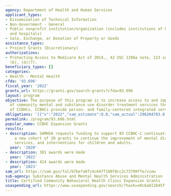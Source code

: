 ```yaml
---
agency: Department of Health and Human Services
applicant_types:
- Dissemination of Technical Information
- Non-Government - General
- Public nonprofit institution/organization (includes institutions of higher education
  and hospitals)
- Sale, Exchange, or Donation of Property or Goods
assistance_types:
- Project Grants (Discretionary)
authorizations:
- Protecting Access to Medicare Act of 2014,, 42 USC 1396a note, 223 subsections (a),
  (b), (d)(7).
beneficiary_types: []
categories:
- Health - Mental Health
cfda: '93.696'
fiscal_year: '2022'
grants_url: https://grants.gov/search-grants?cfda=93.696
layout: program
objective: The purpose of this program is to increase access to and improve the quality
  of community mental and substance use disorder treatment services through the expansion
  of CCBHCs. CCBHCs provide person- and family-centered integrated services.
obligations: '[{"x":"2022","sam_estimate":0.0,"sam_actual":296204783.0,"usa_spending_actual":0.0},{"x":"2023","sam_estimate":548274162.0,"sam_actual":0.0,"usa_spending_actual":563092277.0},{"x":"2024","sam_estimate":0.0,"sam_actual":0.0,"usa_spending_actual":359907526.6}]'
permalink: /program/93.696.html
popular_name: CCBHC Expansion Grants
results:
- description: SAMHSA requests funding to support 85 CCBHC-C continuation grants and
    a new cohort of 20 grants to continue the improvement of mental disorder treatment,
    services, and interventions for children and adults.
  year: '2020'
- description: 301 awards were made
  year: '2022'
- description: 424 awards were made
  year: '2023'
sam_url: https://sam.gov/fal/b7befa8fc4c64ff180f8cc2c73799ffe/view
sub-agency: Substance Abuse and Mental Health Services Administration
title: Certified Community Behavioral Health Clinic Expansion Grants
usaspending_url: https://www.usaspending.gov/search/?hash=e0c6a813845ffe272599ed1929112c4a
---
```


